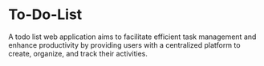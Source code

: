 # To-Do-List
A todo list web application aims to facilitate efficient task management and enhance productivity by providing users with a centralized platform to create, organize, and track their activities.
